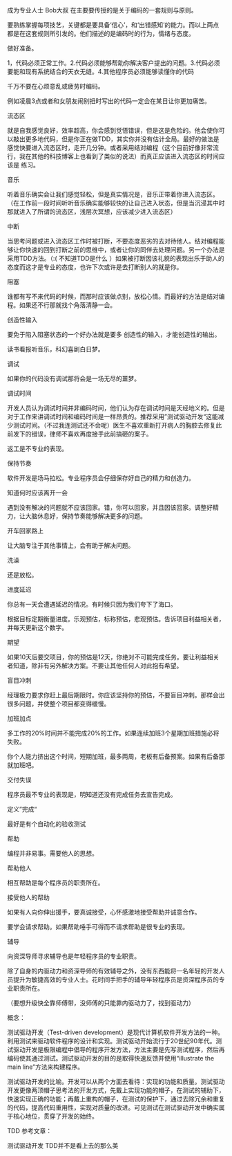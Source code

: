 成为专业人士
Bob大叔 在主要要传授的是关于编码的一套规则与原则。

要熟练掌握每项技艺，关键都是要具备‘信心’，和‘出错感知’的能力。而以上两点都是在这套规则所引发的。他们描述的是编码时的行为，情绪与态度。

做好准备。

1，代码必须正常工作。2.代码必须能够帮助你解决客户提出的问题。3.代码必须要能和现有系统结合的天衣无缝。4.其他程序员必须能够读懂你的代码

千万不要在心烦意乱或疲劳时编码。

例如凌晨3点或者和女朋友闹别扭时写出的代码一定会在某日让你更加痛苦。

流态区

就是自我感觉良好，效率超高，你会感到觉悟错误，但是这是危险的。他会使你可以敲出更多地代码，但是你正在做TDD，其实你并没有估计全局。最好的做法是感觉快要进入流态区时，走开几分钟。或者采用结对编程（这个目前好像非常流行，我在其他的科技博客上也看到了类似的说法）而真正应该进入流态区的时间应该是 练习。

音乐

听着音乐确实会让我们感觉轻松，但是真实情况是，音乐正带着你进入流态区。（在工作前一段时间听听音乐确实能够较快的让自己进入状态，但是当沉浸其中时那就进入了所谓的流态区，浅层次冥想，应该减少进入流态区）

中断

当思考问题或进入流态区工作时被打断，不要态度恶劣的去对待他人。结对编程能够让你快速的回到打断之前的思维中，或者让你的同伴去处理问题。另一个办法是采用TDD方法。（:( 不知道TDD是什么 ）如果被打断因该礼貌的表现出乐于助人的态度而这才是专业的态度，也许下次或许是去打断别人的就是你。

阻塞

谁都有写不来代码的时候，而那时应该做点别，放松心情。而最好的方法是结对编程。如果还不行那就找个角落清静一会。

创造性输入

要免于陷入阻塞状态的一个好办法就是要多 创造性的输入，才能创造性的输出。

读书看报听音乐，科幻喜剧白日梦。

调试

如果你的代码没有调试那将会是一场无尽的噩梦。

调试时间

开发人员认为调试时间并非编码时间，他们认为存在调试时间是天经地义的。但是对于工作来讲调试时间和编码时间是一样昂贵的。推荐采用”测试驱动开发“这能减少测试时间。（不过我连测试还不会呢）医生不喜欢重新打开病人的胸腔去修复此前发下的错误，律师不喜欢再度接手此前搞砸的案子。

返工是不专业的表现。

保持节奏

软件开发是场马拉松。专业程序员会仔细保存好自己的精力和创造力。

知道何时应该离开一会

遇到没有解决的问题就不应该回家。错，你可以回家，并且因该回家。调整好精力，让大脑休息好，保持节奏能够解决更多的问题。

开车回家路上

让大脑专注于其他事情上，会有助于解决问题。

洗澡

还是放松。

进度延迟

你总有一天会遭遇延迟的情况。有时候只因为我们夸下了海口。

根据目标定期衡量进度。乐观预估，标称预估，悲观预估。告诉项目利益相关者，并每天更新这个数字。

期望

如果10天后要交项目，你的预估是12天，你绝对不可能完成任务。要让利益相关者知道，除非有另外解决方案。不要让其他任何人对此抱有希望。

盲目冲刺

经理极力要求你赶上最后期限时。你应该坚持你的预估，不要盲目冲刺。那样会出很多问题，并使整个项目都变得缓慢。

加班加点

多工作的20%时间并不能完成20%的工作。如果连续加班3个星期加班措施必将失败。

你个人能力挤出这个时间，短期加班，最多两周，老板有后备预案。如果有后备那就加班吧。

交付失误

程序员最不专业的表现是，明知道还没有完成任务去宣告完成。

定义”完成“

最好是有个自动化的验收测试

帮助

编程并非易事。需要他人的思想。

帮助他人

相互帮助是每个程序员的职责所在。

接受他人的帮助

如果有人向你伸出援手，要真诚接受，心怀感激地接受帮助并诚意合作。

要学会请求帮助。如果帮助唾手可得而不请求帮助是很专业的表现。

辅导

向资深导师寻求辅导也是年轻程序员的专业职责。

除了自身的内驱动力和资深导师的有效辅导之外，没有东西能将一名年轻的开发人员提升为敏捷高效的专业人士。花时间手把手的辅导年轻程序员是资深程序员的专业职责所在。

（要想升级快全靠师傅带，没师傅的只能靠内驱动力了，找到驱动力）

概念：

测试驱动开发（Test-driven development）是现代计算机软件开发方法的一种。利用测试来驱动软件程序的设计和实现。测试驱动开始流行于20世纪90年代。测试驱动开发是极限编程中倡导的程序开发方法，方法主要是先写测试程序，然后再编码使其通过测试。测试驱动开发的目的是取得快速反馈并使用“illustrate the main line”方法来构建程序。

测试驱动开发的比喻。开发可以从两个方面去看待：实现的功能和质量。测试驱动开发更像两顶帽子思考法的开发方式，先戴上实现功能的帽子，在测试的辅助下，快速实现正确的功能；再戴上重构的帽子，在测试的保护下，通过去除冗余和重复的代码，提高代码重用性，实现对质量的改进。可见测试在测试驱动开发中确实属于核心地位，贯穿了开发的始终。

TDD 参考文章：

测试驱动开发
TDD并不是看上去的那么美

